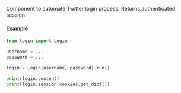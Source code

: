 Component to automate Twitter login process. Returns authenticated session.


#### Example
```python
from login import Login

username = ...
password = ...

login = Login(username, password).run()

print(login.content)
print(login.session.cookies.get_dict())
    
```
